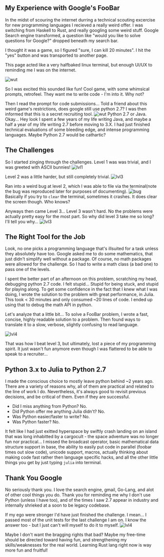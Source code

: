 ## My Experience with Google's FooBar

In the midst of scouring the internet durring a technical scouting excercise for new programming languages I recieved a really weird offer. I was switching from Haskell to Rust, and really googling some weird stuff. Google Search engine transformed, a question like "would you like to solve questions for Google?" dropped beneath my search bar.

I thought it was a game, so I figured "sure, I can kill 20 minutes". I hit the "yes" button and was transported to another page.

This page acted like a very halfbaked linux terminal, but enough UI/UX to reminding me I was on the internet. 

![wut](EnteringFooBart.png)

So I was excited this sounded like fun! Cool game, with some whimsical prompts, retrofeel. They want me to write code - I'm into it. Why not?

Then I read the prompt for code submissions... Told a friend about this weird game's restrictions, does google still use python 2.7? I was then informed that this is a secret recruiting tool. 
![wut](whypy27.png)
Python 2.7 or Java. Okay... Hey look I spent a few years of my life writing Java, and maybe a half a year of my life writing 2.7 before moving to 3.X. I had just finished technical evaluations of some bleeding edge, and intense programming languages. Maybe Python 2.7 would be cathartic?

## The Challenges
So I started zinging through the challenges. Level 1 was was trivial, and I was greeted with ASCII bunnies!
![lvl1](lvl1.png)

Level 2 was a little harder, but still completely trivial.
![lvl3](lvl2.png)

Ran into a weird bug at level 2, which I was able to file via the terminal(note the bug was reproduced later for purposes of documenting).
![bug](Bug.png)
Basically if you try to `clear` the terminal, sometimes it crashes. It does clear the screen though. Who knows? 

Anyways then came Level 3... Level 3 wasn't hard. No the problems were actually pretty easy for the most part. So why did level 3 take me so long? I'll tell you why...
![lvl3](lvl3.png)

## The Right Tool for the Job
Look, no one picks a programming language that's illsuited for a task unless they absolutely have too. Google asked me to do some mathematics, that just didn't simplify well without a package. Of course, no math packages were allowed for the challenge. So I had to write a math class (a bad one) to pass one of the levels.

I spent the better part of an afternoon on this problem, scratching my head, debugging python 2.7 code. I felt stupid... Stupid for being stuck, and stupid for playing along. To get some confidence in the fact that I knew what I was doing, I wrote the solution to the problem with great performance, in Julia. This took < 30 minutes and only consumed ~20 lines of code. I ended up using that to debug the math API in python.

Let's analyze that a little bit... To solve a FooBar problem, I wrote a fast, concise, highly readable solution to a problem. Then found ways to translate it to a slow, verbose, slightly confusing to read language. 

![lvl4](lvl4.png)

That was how I beat level 3, but ultimately, lost a piece of my programming spirit. It just wasn't fun anymore even though I was flattered to be able to speak to a recruiter... 

## Python 3.x to Julia to Python 2.7
I made the conscious choice to mostly leave python behind ~2 years ago. There are a variety of reasons why, all of them are practical and related to the line of work I do. Nevertheless, it's always good to revisit previous decisions, and be critical of them. Even if they are successful.

- Did I miss anything from Python? No.
- Did Python offer me anything Julia didn't? No.
- Was Python easier/faster to write? No.
- Was Python faster? No.

It felt like I had just exitted hyperspace by swiftly crash landing on an island that was long inhabitted by a cargocult - the space adventure was no longer fun nor practical... I missed the broadcast operator, basic mathematical data structure support in base, the ability to easily put code in parallel (foobar times out slow code), unicode support, macros, actually thinking about making code fast rather then language specific hacks, and all the other little things you get by just typing `julia` into terminal. 


## Thank You Google
No seriously thank you. I love the search engine, gmail, Go-Lang, and alot of other cool things you do. Thank you for reminding me why I don't use Python (unless I have too), and of the times I saw 2.7 appear in industry and internally shrieked at a soon to be legacy codebase.

If my ego were stronger I'd have just finished the challenge. I mean... I passed most of the unit tests for the last challenge I am on. I know the answer too - but I just can't will myself to do it to myself. 
![lvl4](lvl4current.png)

Maybe I don't want the bragging rights that bad? Maybe my free-time should be directed toward having fun, and strengthening my skills/weaknesses for the real world. Learning Rust lang right now is way more fun and fruitful!
